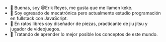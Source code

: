 - 👋 Buenas, soy @Erik Reyes, me gusta que me llamen keke.
- 👀 Soy egresado de mecatrónica pero actualmente estudio programación en fullstack con JavaScript.
- 🌱 En ratos libres soy diseñador de piezas, practicante de jiu jitsu y jugador de videojuegos.
- 💞️ Tratando de aprender lo mejor posible los conceptos de este mundo.


<!---
Kekekingg/Kekekingg is a ✨ special ✨ repository because its `README.md` (this file) appears on your GitHub profile.
You can click the Preview link to take a look at your changes.
--->
